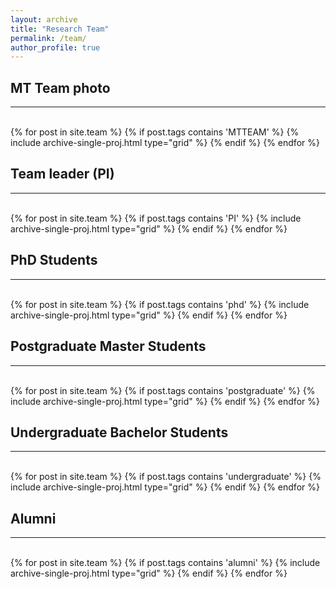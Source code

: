 ```yaml
---
layout: archive
title: "Research Team"
permalink: /team/
author_profile: true
---
```


<hr-bold>
<h2>MT Team photo</h2>
<hr><br>
<div class="grid">
<div class="wrapper">
  {% for post in site.team %}
    {% if post.tags contains 'MTTEAM' %}
      {% include archive-single-proj.html type="grid" %}
    {% endif %}
  {% endfor %}
</div>
</div>

<hr-bold>
<h2>Team leader (PI)</h2>
<hr><br>
<div class="grid">
<div class="wrapper">
  {% for post in site.team %}
    {% if post.tags contains 'PI' %}
      {% include archive-single-proj.html type="grid" %}
    {% endif %}
  {% endfor %}
</div>
</div>

<hr-bold>
<h2>PhD Students</h2>
<hr><br>
<div class="grid">
<div class="wrapper">
  {% for post in site.team %}
    {% if post.tags contains 'phd' %}
      {% include archive-single-proj.html type="grid" %}
    {% endif %}
  {% endfor %}
</div>
</div>
  
<hr-bold>
<h2>Postgraduate Master Students</h2>
<hr><br>
<div class="grid">
<div class="wrapper">
  {% for post in site.team %}
    {% if post.tags contains 'postgraduate' %}
      {% include archive-single-proj.html type="grid" %}
    {% endif %}
  {% endfor %}
</div>
</div>  
  
<hr-bold>
<h2>Undergraduate Bachelor Students</h2>
<hr><br>
<div class="grid">
<div class="wrapper">
  {% for post in site.team %}
    {% if post.tags contains 'undergraduate' %}
      {% include archive-single-proj.html type="grid" %}
    {% endif %}
  {% endfor %}
</div>
</div>

<hr-bold>
<h2>Alumni</h2>
<hr><br>
<div class="grid">
<div class="wrapper">
  {% for post in site.team %}
    {% if post.tags contains 'alumni' %}
      {% include archive-single-proj.html type="grid" %}
    {% endif %}
  {% endfor %}
</div>
</div>
